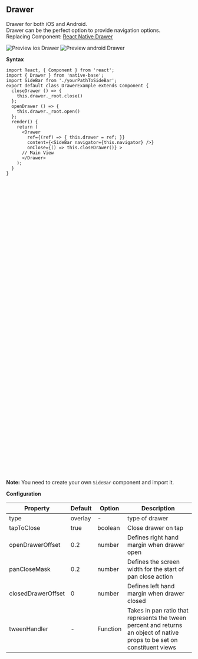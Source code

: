 ## Drawer

Drawer for both iOS and Android.<br />
Drawer can be the perfect option to provide navigation options. <br />
Replacing Component: [React Native Drawer](https://github.com/root-two/react-native-drawer)

![Preview ios Drawer](https://github.com/GeekyAnts/NativeBase-KitchenSink/raw/v2.6.1/screenshots/ios/drawer.png)
![Preview android Drawer](https://github.com/GeekyAnts/NativeBase-KitchenSink/raw/v2.6.1/screenshots/android/drawer.png)

**Syntax**

<pre class="line-numbers"><code class="language-jsx">import React, { Component } from 'react';
import { Drawer } from 'native-base';
import SideBar from './yourPathToSideBar';
export default class DrawerExample extends Component {
  closeDrawer () => {
    this.drawer._root.close()
  };
  openDrawer () => {
    this.drawer._root.open()
  };
  render() {
    return (
      &lt;Drawer
        ref={(ref) => { this.drawer = ref; }}
        content={&lt;SideBar navigator={this.navigator} />}
        onClose={() => this.closeDrawer()} >
      // Main View
      &lt;/Drawer>
    );
  }
}</code></pre>
 <p>
    <div id="" class="mobileDevice" style="background: url(&quot;https://docs-v2.nativebase.io/docs/assets/iosphone.png&quot;) no-repeat; padding: 63px 20px 100px 15px; width: 292px; height: 600px;margin:0 auto;float:none;">
        <img src="https://github.com/GeekyAnts/NativeBase-KitchenSink/raw/v2.6.1/screenshots/ios/drawer.png" alt="" style="display:block !important" />
    </div>
</p>
<br />

**Note:** You need to create your own <code>SideBar</code> component and import it.

**Configuration**<br />
    <table class = "table table-bordered">
        <thead>
            <tr>
                <th>Property</th>
                <th>Default</th>
                <th>Option</th>
                <th>Description</th>
            </tr>
        </thead>
        <tbody>
            <tr>
                <td>type</td>
                <td>overlay</td>
                <td> - </td>
                <td>type of drawer</td>
            </tr>
            <tr>
                <td>tapToClose</td>
                <td>true</td>
                <td>boolean</td>
                <td>Close drawer on tap</td>
            </tr>
             <tr>
                <td>openDrawerOffset</td>
                <td>0.2</td>
                <td>number</td>
                <td>Defines right hand margin when drawer open</td>
            </tr>
             <tr>
                <td>panCloseMask</td>
                <td>0.2</td>
                <td>number</td>
                <td>Defines the screen width for the start of pan close action</td>
            </tr>
             <tr>
                <td>closedDrawerOffset</td>
                <td>0</td>
                <td>number</td>
                <td>Defines left hand margin when drawer closed</td>
            </tr>
            <tr>
                <td>tweenHandler</td>
                <td> - </td>
                <td>Function</td>
                <td>Takes in pan ratio that represents the tween percent and returns an object of native props to be set on constituent views</td>
            </tr>
        </tbody>
    </table><br />
